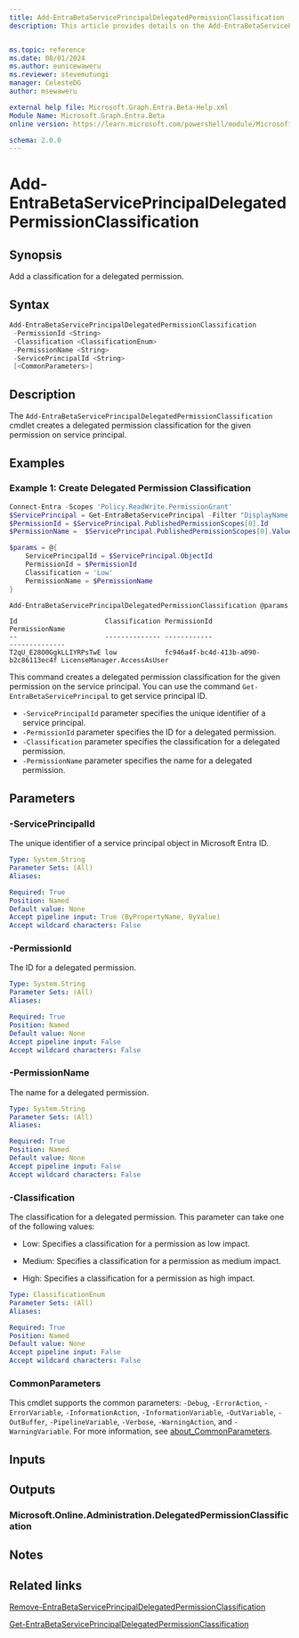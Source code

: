 ```yaml
---
title: Add-EntraBetaServicePrincipalDelegatedPermissionClassification
description: This article provides details on the Add-EntraBetaServicePrincipalDelegatedPermissionClassification command.


ms.topic: reference
ms.date: 08/01/2024
ms.author: eunicewaweru
ms.reviewer: stevemutungi
manager: CelesteDG
author: msewaweru

external help file: Microsoft.Graph.Entra.Beta-Help.xml
Module Name: Microsoft.Graph.Entra.Beta
online version: https://learn.microsoft.com/powershell/module/Microsoft.Graph.Entra.Beta/Add-EntraBetaServicePrincipalDelegatedPermissionClassification

schema: 2.0.0
---
```


# Add-EntraBetaServicePrincipalDelegatedPermissionClassification

## Synopsis

Add a classification for a delegated permission.

## Syntax

```powershell
Add-EntraBetaServicePrincipalDelegatedPermissionClassification
 -PermissionId <String>
 -Classification <ClassificationEnum>
 -PermissionName <String>
 -ServicePrincipalId <String>
 [<CommonParameters>]
```

## Description

The `Add-EntraBetaServicePrincipalDelegatedPermissionClassification` cmdlet creates a delegated permission classification for the given permission on service principal.

## Examples

### Example 1: Create Delegated Permission Classification

```powershell
Connect-Entra -Scopes 'Policy.ReadWrite.PermissionGrant'
$ServicePrincipal = Get-EntraBetaServicePrincipal -Filter "DisplayName eq '<service-principal-display-name>'"
$PermissionId = $ServicePrincipal.PublishedPermissionScopes[0].Id
$PermissionName =  $ServicePrincipal.PublishedPermissionScopes[0].Value

$params = @{
    ServicePrincipalId = $ServicePrincipal.ObjectId
    PermissionId = $PermissionId
    Classification = 'Low'
    PermissionName = $PermissionName
}

Add-EntraBetaServicePrincipalDelegatedPermissionClassification @params
```

```Output
Id                      Classification PermissionId                         PermissionName
--                      -------------- ------------                         --------------
T2qU_E28O0GgkLLIYRPsTwE low            fc946a4f-bc4d-413b-a090-b2c86113ec4f LicenseManager.AccessAsUser
```

This command creates a delegated permission classification for the given permission on the service principal. You can use the command `Get-EntraBetaServicePrincipal` to get service principal ID.

- `-ServicePrincipalId` parameter specifies the unique identifier of a service principal.
- `-PermissionId` parameter specifies the ID for a delegated permission.
- `-Classification` parameter specifies the classification for a delegated permission.
- `-PermissionName` parameter specifies the name for a delegated permission.

## Parameters

### -ServicePrincipalId

The unique identifier of a service principal object in Microsoft Entra ID.

```yaml
Type: System.String
Parameter Sets: (All)
Aliases:

Required: True
Position: Named
Default value: None
Accept pipeline input: True (ByPropertyName, ByValue)
Accept wildcard characters: False
```

### -PermissionId

The ID for a delegated permission.

```yaml
Type: System.String
Parameter Sets: (All)
Aliases:

Required: True
Position: Named
Default value: None
Accept pipeline input: False
Accept wildcard characters: False
```

### -PermissionName

The name for a delegated permission.

```yaml
Type: System.String
Parameter Sets: (All)
Aliases:

Required: True
Position: Named
Default value: None
Accept pipeline input: False
Accept wildcard characters: False
```

### -Classification

The classification for a delegated permission.
This parameter can take one of the following values:

- Low: Specifies a classification for a permission as low impact.

- Medium: Specifies a classification for a permission as medium impact.

- High: Specifies a classification for a permission as high impact.

```yaml
Type: ClassificationEnum
Parameter Sets: (All)
Aliases:

Required: True
Position: Named
Default value: None
Accept pipeline input: False
Accept wildcard characters: False
```

### CommonParameters

This cmdlet supports the common parameters: `-Debug`, `-ErrorAction`, `-ErrorVariable`, `-InformationAction`, `-InformationVariable`, `-OutVariable`, `-OutBuffer`, `-PipelineVariable`, `-Verbose`, `-WarningAction`, and `-WarningVariable`. For more information, see [about_CommonParameters](https://go.microsoft.com/fwlink/?LinkID=113216).

## Inputs

## Outputs

### Microsoft.Online.Administration.DelegatedPermissionClassification

## Notes

## Related links

[Remove-EntraBetaServicePrincipalDelegatedPermissionClassification](Remove-EntraBetaServicePrincipalDelegatedPermissionClassification.md)

[Get-EntraBetaServicePrincipalDelegatedPermissionClassification](Get-EntraBetaServicePrincipalDelegatedPermissionClassification.md)
